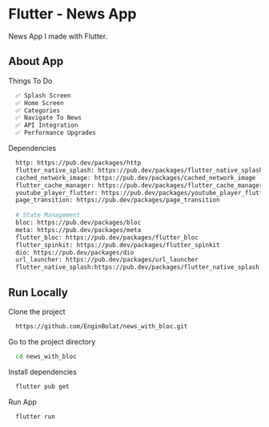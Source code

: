 # Flutter - News App

News App I made with Flutter.

## About App

Things To Do

```bash
  ✅ Splash Screen
  ✅ Home Screen
  ✅ Categories
  ✅ Navigate To News
  ✅ API Integration
  ✅ Performance Upgrades
```

Dependencies

```bash
  http: https://pub.dev/packages/http
  flutter_native_splash: https://pub.dev/packages/flutter_native_splash
  cached_network_image: https://pub.dev/packages/cached_network_image
  flutter_cache_manager: https://pub.dev/packages/flutter_cache_manager
  youtube_player_flutter: https://pub.dev/packages/youtube_player_flutter
  page_transition: https://pub.dev/packages/page_transition
  
  # State Management
  bloc: https://pub.dev/packages/bloc
  meta: https://pub.dev/packages/meta
  flutter_bloc: https://pub.dev/packages/flutter_bloc
  flutter_spinkit: https://pub.dev/packages/flutter_spinkit
  dio: https://pub.dev/packages/dio
  url_launcher: https://pub.dev/packages/url_launcher
  flutter_native_splash:https://pub.dev/packages/flutter_native_splash

```

## Run Locally

Clone the project

```bash
  https://github.com/EnginBolat/news_with_bloc.git
```

Go to the project directory

```bash
  cd news_with_bloc
```

Install dependencies

```bash
  flutter pub get
```

Run App

```bash
  flutter run
```


